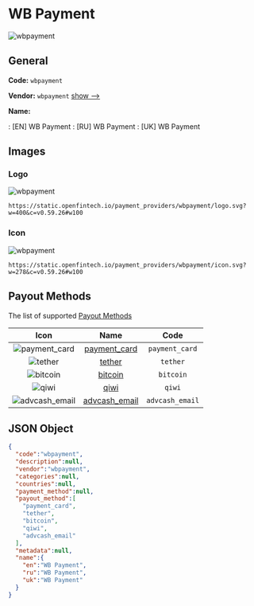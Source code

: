 
# WB Payment 
![wbpayment](https://static.openfintech.io/payment_providers/wbpayment/logo.svg?w=400&c=v0.59.26#w100)  

## General 
 
**Code:** `wbpayment` 
 
**Vendor:** `wbpayment` [show -->](/vendors/wbpayment/) 
 
**Name:** 
 
:	[EN] WB Payment 
:	[RU] WB Payment 
:	[UK] WB Payment 
 

## Images 

### Logo 
 
![wbpayment](https://static.openfintech.io/payment_providers/wbpayment/logo.svg?w=400&c=v0.59.26#w100)  

```
https://static.openfintech.io/payment_providers/wbpayment/logo.svg?w=400&c=v0.59.26#w100
```  

### Icon 
 
![wbpayment](https://static.openfintech.io/payment_providers/wbpayment/icon.svg?w=278&c=v0.59.26#w100)  

```
https://static.openfintech.io/payment_providers/wbpayment/icon.svg?w=278&c=v0.59.26#w100
```  

## Payout Methods 
 
The list of supported [Payout Methods](/payout-methods/) 

|Icon|Name|Code| 
|:---:|:---:|:---:| 
|![payment_card](https://static.openfintech.io/payout_methods/payment_card/icon.svg?w=278&c=v0.59.26#w40) |[payment_card](payout-methodspayment_card/)|`payment_card`| 
|![tether](https://static.openfintech.io/payout_methods/tether/icon.svg?w=278&c=v0.59.26#w40) |[tether](payout-methodstether/)|`tether`| 
|![bitcoin](https://static.openfintech.io/payout_methods/bitcoin/icon.svg?w=278&c=v0.59.26#w40) |[bitcoin](payout-methodsbitcoin/)|`bitcoin`| 
|![qiwi](https://static.openfintech.io/payout_methods/qiwi/icon.svg?w=278&c=v0.59.26#w40) |[qiwi](payout-methodsqiwi/)|`qiwi`| 
|![advcash_email](https://static.openfintech.io/payout_methods/advcash_email/icon.svg?w=278&c=v0.59.26#w40) |[advcash_email](payout-methodsadvcash_email/)|`advcash_email`| 
 

## JSON Object 

```json
{
  "code":"wbpayment",
  "description":null,
  "vendor":"wbpayment",
  "categories":null,
  "countries":null,
  "payment_method":null,
  "payout_method":[
    "payment_card",
    "tether",
    "bitcoin",
    "qiwi",
    "advcash_email"
  ],
  "metadata":null,
  "name":{
    "en":"WB Payment",
    "ru":"WB Payment",
    "uk":"WB Payment"
  }
}
```  
